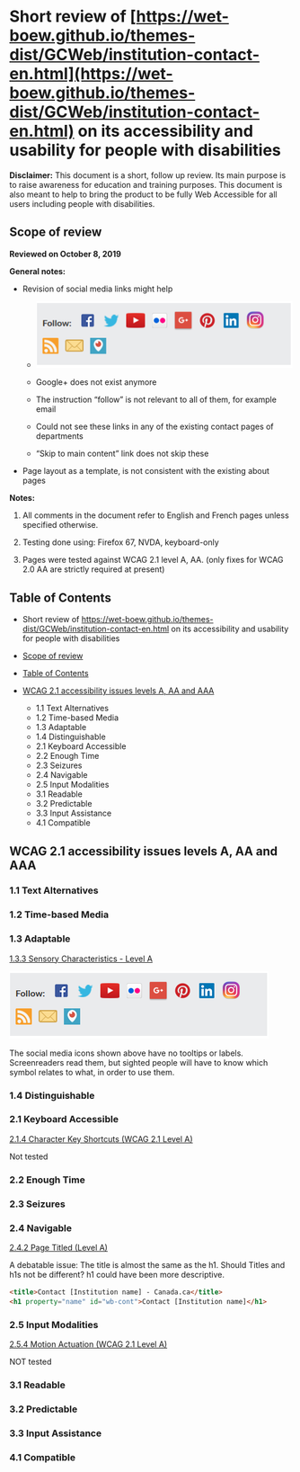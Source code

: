 # Short review of [https://wet-boew.github.io/themes-dist/GCWeb/institution-contact-en.html](https://wet-boew.github.io/themes-dist/GCWeb/institution-contact-en.html) on its accessibility and usability for people with disabilities

**Disclaimer:** This document is a short, follow up review. Its main purpose is to raise awareness for education and training purposes. This document is also meant to help to bring the product to be fully Web Accessible for all users including people with disabilities.

## Scope of review
**Reviewed on October 8, 2019**

**General notes:**
* Revision of social media links might help

    * <img src="2020-assets/GCWeb-institution-contact-en_WCAG_2.1_EvaluationNotes/image1.png" alt="image 1"/>

    * Google+ does not exist anymore

    * The instruction “follow” is not relevant to all of them, for example email

    * Could not see these links in any of the existing contact pages of departments

    * “Skip to main content” link does not skip these

* Page layout as a template, is not consistent with the existing about pages

**Notes:**

1.	All comments in the document refer to English and French pages unless specified otherwise. 

2.	Testing done using: Firefox 67, NVDA, keyboard-only

3.	Pages were tested against WCAG 2.1 level A, AA. (only fixes for WCAG 2.0 AA are strictly required at present)


## Table of Contents

* Short review of https://wet-boew.github.io/themes-dist/GCWeb/institution-contact-en.html on its accessibility and usability for people with disabilities

* [Scope of review](#user-content-scope-of-review)

* [Table of Contents](#user-content-table-of-contents)

* [WCAG 2.1 accessibility issues levels A, AA and AAA](#user-content-wcag-21-accessibility-issues-levels-a-aa-and-aaa)
    * 1.1 Text Alternatives
    * 1.2 Time-based Media
    * 1.3 Adaptable
    * 1.4 Distinguishable
    * 2.1 Keyboard Accessible
    * 2.2 Enough Time
    * 2.3 Seizures
    * 2.4 Navigable
    * 2.5 Input Modalities 
    * 3.1 Readable
    * 3.2 Predictable
    * 3.3 Input Assistance
    * 4.1 Compatible

## WCAG 2.1 accessibility issues levels A, AA and AAA
### 1.1 Text Alternatives
### 1.2 Time-based Media
### 1.3 Adaptable
[1.3.3 Sensory Characteristics - Level A](https://www.w3.org/WAI/WCAG21/Understanding/sensory-characteristics.html)

<img src="2020-assets/GCWeb-institution-contact-en_WCAG_2.1_EvaluationNotes/image1.png" alt="image 1"/>

The social media icons shown above have no tooltips or labels. Screenreaders read them, but sighted people will have to know which symbol relates to what, in order to use them.

### 1.4 Distinguishable
### 2.1 Keyboard Accessible
[2.1.4 Character Key Shortcuts (WCAG 2.1 Level A)](https://www.w3.org/WAI/WCAG21/Understanding/character-key-shortcuts)

Not tested

### 2.2 Enough Time
### 2.3 Seizures
### 2.4 Navigable
[2.4.2 Page Titled (Level A)](https://www.w3.org/WAI/WCAG21/Understanding/page-titled)

A debatable issue: The title is almost the same as the h1. Should Titles and h1s not be different? h1 could have been more descriptive.

```html
<title>Contact [Institution name] - Canada.ca</title>
<h1 property="name" id="wb-cont">Contact [Institution name]</h1>
```

### 2.5 Input Modalities
[2.5.4 Motion Actuation (WCAG 2.1 Level A)](https://www.w3.org/WAI/WCAG21/Understanding/motion-actuation)

NOT tested

### 3.1 Readable
### 3.2 Predictable
### 3.3 Input Assistance
### 4.1 Compatible
